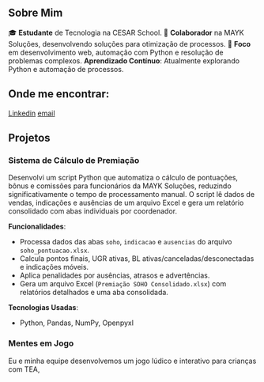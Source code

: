 ## Sobre Mim
🎓 **Estudante** de Tecnologia na CESAR School.
💼 **Colaborador** na MAYK Soluções, desenvolvendo soluções para otimização de processos.
🚀 **Foco** em desenvolvimento web, automação com Python e resolução de problemas complexos.
**Aprendizado Contínuo**: Atualmente explorando Python e automação de processos.

## Onde me encontrar:
[Linkedin](https://www.linkedin.com/in/otavio-kimoto-michels-188999368/)
[email](okm@cesar.school)



## Projetos

### Sistema de Cálculo de Premiação 
Desenvolvi um script Python que automatiza o cálculo de pontuações, bônus e comissões para funcionários da MAYK Soluções, reduzindo significativamente o tempo de processamento manual. O script lê dados de vendas, indicações e ausências de um arquivo Excel e gera um relatório consolidado com abas individuais por coordenador.

 **Funcionalidades**:
- Processa dados das abas `soho`, `indicacao` e `ausencias` do arquivo `soho_pontuacao.xlsx`.
- Calcula pontos finais, UGR ativas, BL ativas/canceladas/desconectadas e indicações móveis.
- Aplica penalidades por ausências, atrasos e advertências.
- Gera um arquivo Excel (`Premiação SOHO Consolidado.xlsx`) com relatórios detalhados e uma aba consolidada.

 **Tecnologias Usadas**:
- Python, Pandas, NumPy, Openpyxl

### Mentes em Jogo
Eu e minha equipe desenvolvemos um jogo lúdico e interativo para crianças com TEA, 

